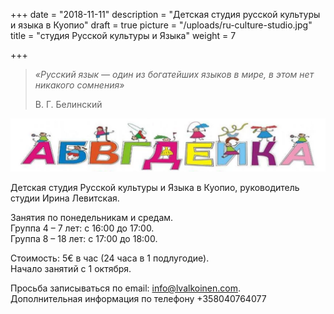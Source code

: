 +++
date = "2018-11-11"
description = "Детская студия русской культуры и языка в Куопио"
draft = true
picture = "/uploads/ru-culture-studio.jpg"
title = "студия Русской культуры и Языка"
weight = 7

+++
>  _«Русский язык — один из богатейших языков в мире, в этом нет никакого сомнения»_
>
> В. Г. Белинский 

![](/uploads/ru-culture-studio-logo.png)

Детская студия Русской культуры и Языка в Куопио, руководитель студии Ирина Левитская.

Занятия по понедельникам и средам.  
Группа 4 – 7 лет: с 16:00 до 17:00.  
Группа 8 – 18 лет: с 17:00 до 18:00.

Стоимость: 5€ в час (24 часа в 1 подлугодие).  
Начало занятий с 1 октября.

Просьба записываться по email: info@lvalkoinen.com.  
Дополнительная информация по телефону +358040764077